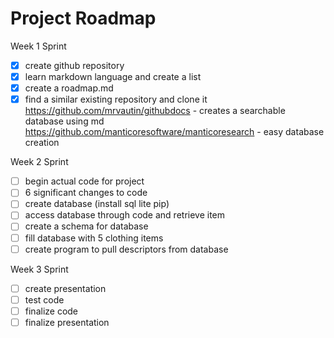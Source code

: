 # Project Roadmap 
Week 1 Sprint
- [x] create github repository
- [x] learn markdown language and create a list
- [x] create a roadmap.md
- [x] find a similar existing repository and clone it
https://github.com/mrvautin/githubdocs - creates a searchable database using md
https://github.com/manticoresoftware/manticoresearch - easy database creation

Week 2 Sprint
- [ ] begin actual code for project 
- [ ] 6 significant changes to code 
- [ ] create database (install sql lite pip)
- [ ] access database through code and retrieve item
- [ ] create a schema for database
- [ ] fill database with 5 clothing items
- [ ] create program to pull descriptors from database

Week 3 Sprint
- [ ] create presentation
- [ ] test code 
- [ ] finalize code
- [ ] finalize presentation
